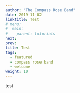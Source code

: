 ```yaml
---
author: "The Compass Rose Band"
date: 2019-11-02
linktitle: Test
# menu:
#  main:
#    parent: tutorials
next:
prev:
title: Test
tags:
  - featured
  - compass rose band
  - welcome
weight: 10
---
```

test
